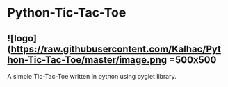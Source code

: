 # Python-Tic-Tac-Toe
## ![logo](https://raw.githubusercontent.com/Kalhac/Python-Tic-Tac-Toe/master/image.png =500x500

A simple Tic-Tac-Toe written in python using pyglet library.
